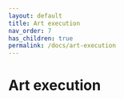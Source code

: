 ```yaml
---
layout: default
title: Art execution
nav_order: 7
has_children: true
permalink: /docs/art-execution
---
```


# Art execution